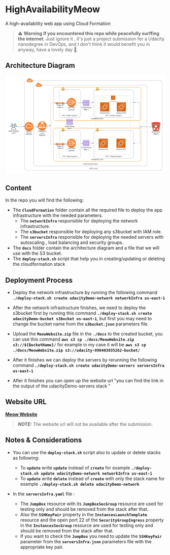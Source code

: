 # HighAvailabilityMeow
A high-availability web app using Cloud Formation

> :warning: **Warning**
> **If you encountered this repo while peacefully surffing the internet**: Just ignore it , it's just a project submission for a Udacity nanodegree in DevOps, and I don't think it would benefit you in anyway, have a lovely day :handshake:.

## Architecture Diagram

[![High Availability Web App Using Cloud Formation](docs/HighAvailabilityWebAppUsingCloudFormation.png)](docs/HighAvailabilityWebAppUsingCloudFormation.png 'HighAvailabilityWebAppUsingCloudFormation')

## Content

In the repo you will find the following:

- The **`CloudFormation`** folder contain all the required file to deploy the app infrastructure with the needed parameters.
    - The **`networkInfra`** responsible for deploying the network infrastructure.
    - The **`s3bucket`** responsible for deploying any s3bucket with IAM role.
    - The **`serversInfra`** responsible for deploying the needed servers with autoscaling , load balancing and security groups.
- The **`docs`** folder contain the architecture diagram and a file that we will use with the S3 bucket.
- The **`deploy-stack.sh`** script that help you in creating/updating or deleting the cloudformation stack

## Deployment Process

- Deploy the network infrastructure by running the following command **`./deploy-stack.sh create udacityDemo-network networkInfra us-east-1`**
- After the network infrastructure finishes, we need to deploy the s3bucket first by running this command **`./deploy-stack.sh create udacityDemo-bucket s3bucket us-east-1`**, but first you may need to change the bucket name from the **`s3bucket.json`** parameters file.
- Upload the **`MeowWebsite.zip`** file in the **`./docs`** to the created bucket, you can use this command **`aws s3 cp ./docs/MeowWebsite.zip s3://${BucketName}/`** for example in my case it will be **`aws s3 cp ./docs/MeowWebsite.zip s3://udacity-090403035262-bucket/`**
- After it finishes we can deploy the servers by rerunning the following command **`./deploy-stack.sh create udacityDemo-servers serversInfra us-east-1`**

- After it finishes you can open up the website url "you can find the link in the output of the udacityDemo-servers stack "

## Website URL

**[Meow Website](http://udaci-webap-1bk4moxtog9wf-1425865623.us-east-1.elb.amazonaws.com/)**

> **_NOTE:_** The website url will not be available after the submission.


## Notes & Considerations

- You can use the **`deploy-stack.sh`** script also to update or delete stacks as following:
    - To **`update`** write **`update`** instead of **`create`** for example **`./deploy-stack.sh update udacityDemo-network networkInfra us-east-1`**
    - To **`update`** write **`delete`** instead of **`create`** with only the stack name for example **`./deploy-stack.sh delete udacityDemo-network`**

- In the **`serversInfra.yaml`** file :
    - The **`JumpBox`** resource with its **`JumpBoxSecGroup`** resource are used for testing only and should be removed from the stack after that.
    - Also the **`SSHKeyPair`** property in the **`InstancesLaunchTemplate`** resource and the open port 22 of the **`SecurityGroupIngress`** property in the **`InstancesSecGroup`** resource are used for testing only and should be removed from the stack after that.
    - If you want to check the **`JumpBox`** you need to update the **`SSHKeyPair`** parameter from the **`serversInfra.json`** parameters file with the appropriate key pair.